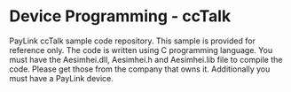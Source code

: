 # Device Programming - ccTalk
PayLink ccTalk sample code repository. This sample is provided for reference only.
The code is written using C programming language.
You must have the Aesimhei.dll, Aesimhei.h and Aesimhei.lib file to compile the code. Please get those from the company that owns it.
Additionally you must have a PayLink device.
